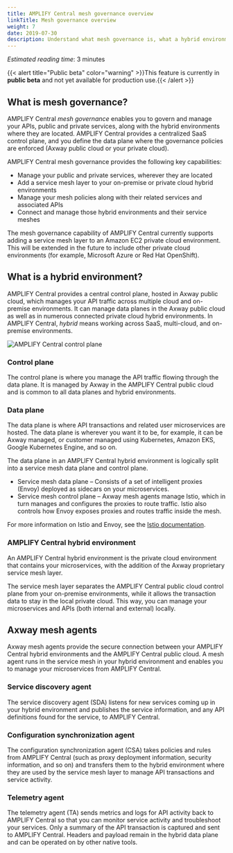 ```yaml
---
title: AMPLIFY Central mesh governance overview
linkTitle: Mesh governance overview
weight: 7
date: 2019-07-30
description: Understand what mesh governance is, what a hybrid environment is, and how you can manage the APIs and microservices in a hybrid environment from AMPLIFY Central.
---
```


*Estimated reading time*: 3 minutes

{{< alert title="Public beta" color="warning" >}}This feature is currently in **public beta** and not yet available for production use.{{< /alert >}}

## What is mesh governance?

AMPLIFY Central *mesh governance* enables you to govern and manage your APIs, public and private services, along with the hybrid environments where they are located. AMPLIFY Central provides a centralized SaaS control plane, and you define the data plane where the governance policies are enforced (Axway public cloud or your private cloud).

AMPLIFY Central mesh governance provides the following key capabilities:

* Manage your public and private services, wherever they are located
* Add a service mesh layer to your on-premise or private cloud hybrid environments
* Manage your mesh policies along with their related services and associated APIs
* Connect and manage those hybrid environments and their service meshes

The mesh governance capability of AMPLIFY Central currently supports adding a service mesh layer to an Amazon EC2 private cloud environment. This will be extended in the future to include other private cloud environments (for example, Microsoft Azure or Red Hat OpenShift).

## What is a hybrid environment?

AMPLIFY Central provides a central control plane, hosted in Axway public cloud, which manages your API traffic across multiple cloud and on-premise environments. It can manage data planes in the Axway public cloud as well as in numerous connected private cloud hybrid environments. In AMPLIFY Central, *hybrid* means working across SaaS, multi-cloud, and on-premise environments.

![AMPLIFY Central control plane](/Images/central/hybrid_control_data_plane.png)

### Control plane

The control plane is where you manage the API traffic flowing through the data plane. It is managed by Axway in the AMPLIFY Central public cloud and is common to all data planes and hybrid environments.

### Data plane

The data plane is where API transactions and related user microservices are hosted. The data plane is wherever you want it to be, for example, it can be Axway managed, or customer managed using Kubernetes, Amazon EKS, Google Kubernetes Engine, and so on.

The data plane in an AMPLIFY Central hybrid environment is logically split into a service mesh data plane and control plane.

* Service mesh data plane – Consists of a set of intelligent proxies (Envoy) deployed as sidecars on your microservices.
* Service mesh control plane – Axway mesh agents manage Istio, which in turn manages and configures the proxies to route traffic. Istio also controls how Envoy exposes proxies and routes traffic inside the mesh.

For more information on Istio and Envoy, see the [Istio documentation](https://istio.io/docs/).

### AMPLIFY Central hybrid environment

An AMPLIFY Central hybrid environment is the private cloud environment that contains your microservices, with the addition of the Axway proprietary service mesh layer.

The service mesh layer separates the AMPLIFY Central public cloud control plane from your on-premise environments, while it allows the transaction data to stay in the local private cloud. This way, you can manage your microservices and APIs (both internal and external) locally.

## Axway mesh agents

Axway mesh agents provide the secure connection between your AMPLIFY Central hybrid environments and the AMPLIFY Central public cloud. A mesh agent runs in the service mesh in your hybrid environment and enables you to manage your microservices from AMPLIFY Central.

### Service discovery agent

The service discovery agent (SDA) listens for new services coming up in your hybrid environment and publishes the service information, and any API definitions found for the service, to AMPLIFY Central.

### Configuration synchronization agent

The configuration synchronization agent (CSA) takes policies and rules from AMPLIFY Central (such as proxy deployment information, security information, and so on) and transfers them to the hybrid environment where they are used by the service mesh layer to manage API transactions and service activity.

### Telemetry agent

The telemetry agent (TA) sends metrics and logs for API activity back to AMPLIFY Central so that you can monitor service activity and troubleshoot your services. Only a summary of the API transaction is captured and sent to AMPLIFY Central. Headers and payload remain in the hybrid data plane and can be operated on by other native tools.
